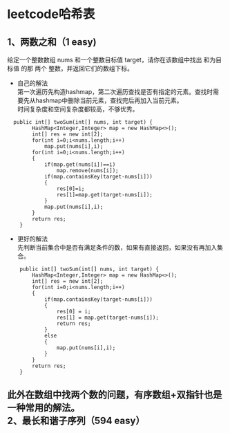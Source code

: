 leetcode哈希表
===
1、两数之和（1 easy)
---
给定一个整数数组 nums 和一个整数目标值 target，请你在该数组中找出 和为目标值 的那 两个 整数，并返回它们的数组下标。<br>
* 自己的解法<br>
第一次遍历先构造hashmap，第二次遍历查找是否有指定的元素。查找时需要先从hashmap中删除当前元素，查找完后再加入当前元素。<br>
时间复杂度和空间复杂度都较高，不够优秀。<br>
```
  public int[] twoSum(int[] nums, int target) {
        HashMap<Integer,Integer> map = new HashMap<>();
        int[] res = new int[2];
        for(int i=0;i<nums.length;i++)
            map.put(nums[i],i);
        for(int i=0;i<nums.length;i++)
        {
            if(map.get(nums[i])==i)
                map.remove(nums[i]);
            if(map.containsKey(target-nums[i]))
            {
                res[0]=i;
                res[1]=map.get(target-nums[i]);
            }
            map.put(nums[i],i);
        }
        return res;
    }
```
* 更好的解法<br>
先判断当前集合中是否有满足条件的数，如果有直接返回，如果没有再加入集合。<br>

```
    public int[] twoSum(int[] nums, int target) {
        HashMap<Integer,Integer> map = new HashMap<>();
        int[] res = new int[2];
        for(int i=0;i<nums.length;i++)
        {
            if(map.containsKey(target-nums[i]))
            {
                res[0] = i;
                res[1] = map.get(target-nums[i]);
                return res;
            }
            else
            {
                map.put(nums[i],i);
            }
        }
        return res;
    }
```
此外在数组中找两个数的问题，有序数组+双指针也是一种常用的解法。<br>
2、最长和谐子序列（594 easy）
---


